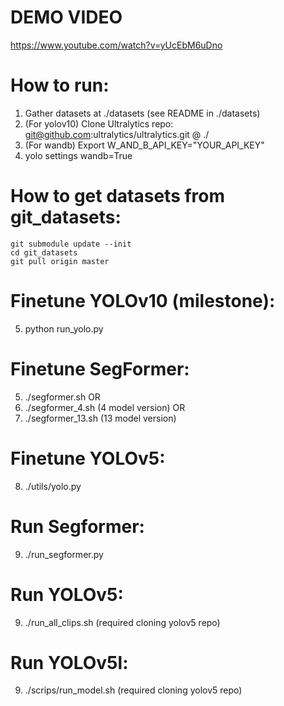 # DEMO VIDEO
https://www.youtube.com/watch?v=yUcEbM6uDno

# How to run:
1. Gather datasets at ./datasets (see README in ./datasets)
2. (For yolov10) Clone Ultralytics repo: git@github.com:ultralytics/ultralytics.git @ ./
3. (For wandb) Export W_AND_B_API_KEY="YOUR_API_KEY"
4. yolo settings wandb=True

# How to get datasets from git_datasets:
```
git submodule update --init
cd git_datasets
git pull origin master
```

# Finetune YOLOv10 (milestone):
5. python run_yolo.py

# Finetune SegFormer:
5. ./segformer.sh 
OR
6. ./segformer_4.sh (4 model version)
OR
7. ./segformer_13.sh (13 model version)

# Finetune YOLOv5:
8. ./utils/yolo.py

# Run Segformer:
9. ./run_segformer.py

# Run YOLOv5:
9. ./run_all_clips.sh (required cloning yolov5 repo)

# Run YOLOv5l:
9. ./scrips/run_model.sh (required cloning yolov5 repo)
